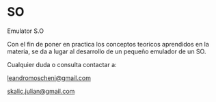 SO
==

Emulator S.O

Con el fin de poner en practica los conceptos teoricos aprendidos en la materia,
se da a lugar al desarrollo de un pequeño emulador de un SO.

Cualquier duda o consulta contactar a:

leandromoscheni@gmail.com

skalic.julian@gmail.com
